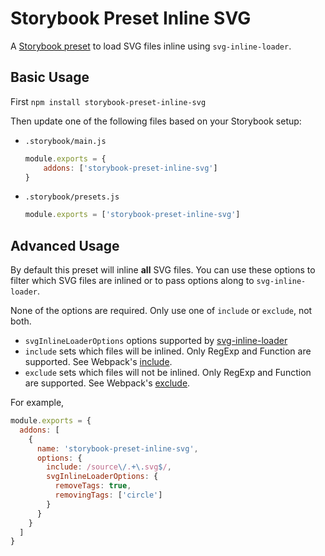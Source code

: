 # Storybook Preset Inline SVG

A [Storybook preset](https://storybook.js.org/docs/react/addons/writing-presets) to load SVG files inline using `svg-inline-loader`.

## Basic Usage
First `npm install storybook-preset-inline-svg`

Then update one of the following files based on your Storybook setup:

* `.storybook/main.js`

    ```js
    module.exports = {
        addons: ['storybook-preset-inline-svg']
    }
    ```

* `.storybook/presets.js`

    ```js
    module.exports = ['storybook-preset-inline-svg']
    ```

## Advanced Usage

By default this preset will inline **all** SVG files. You can use these options to filter which SVG files are inlined or to pass options along to `svg-inline-loader`.

None of the options are required. Only use one of `include` or `exclude`, not both.

* `svgInlineLoaderOptions` options supported by [svg-inline-loader](https://www.npmjs.com/package/svg-inline-loader)
* `include` sets which files will be inlined. Only RegExp and Function are supported. See Webpack's [include](https://webpack.js.org/configuration/module/#ruleinclude).
* `exclude` sets which files will not be inlined. Only RegExp and Function are supported. See Webpack's [exclude](https://webpack.js.org/configuration/module/#ruleexclude).

For example,

```js
module.exports = {
  addons: [
    {
      name: 'storybook-preset-inline-svg',
      options: {
        include: /source\/.+\.svg$/,
        svgInlineLoaderOptions: {
          removeTags: true,
          removingTags: ['circle']
        }
      }
    }
  ]
}
```
